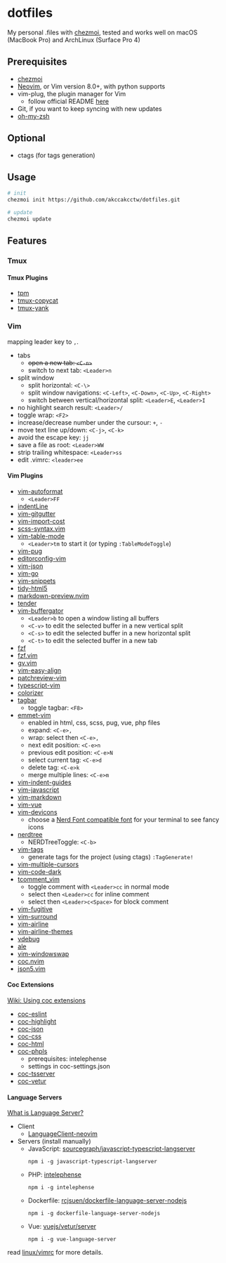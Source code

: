 # dotfiles

My personal .files with [chezmoi](https://www.chezmoi.io/), tested and works well on macOS (MacBook Pro) and ArchLinux (Surface Pro 4)


## Prerequisites

- [chezmoi](https://www.chezmoi.io/docs/install/)
- [Neovim](https://neovim.io/), or Vim version 8.0+, with python supports
- vim-plug, the plugin manager for Vim
  + follow official README [here](https://github.com/junegunn/vim-plug)
- Git, if you want to keep syncing with new updates
- [oh-my-zsh](https://ohmyz.sh/)


## Optional

- ctags (for tags generation)


## Usage

```sh
# init
chezmoi init https://github.com/akccakcctw/dotfiles.git

# update
chezmoi update
```


## Features

### Tmux

#### Tmux Plugins

- [tpm](https://github.com/tmux-plugins/tpm)
- [tmux-copycat](https://github.com/tmux-plugins/tmux-copycat)
- [tmux-yank](https://github.com/tmux-plugins/tmux-yank)


### Vim

mapping leader key to `,`.

- tabs
  + ~~open a new tab: `<C-n>`~~
  + switch to next tab: `<Leader>n`
- split window
  + split horizontal: `<C-\>`
  + split window navigations: `<C-Left>`, `<C-Down>`, `<C-Up>`, `<C-Right>`
  + switch between vertical/horizontal split: `<Leader>E`, `<Leader>I`
- no highlight search result: `<Leader>/`
- toggle wrap: `<F2>`
- increase/decrease number under the cursour: `+`, `-`
- move text line up/down: `<C-j>`, `<C-k>`
- avoid the escape key: `jj`
- save a file as root: `<Leader>WW`
- strip trailing whitespace: `<Leader>ss`
- edit .vimrc: `<leader>ee`


#### Vim Plugins

- [vim-autoformat](https://github.com/Chiel92/vim-autoformat)
  + `<Leader>FF`
- [indentLine](https://github.com/Yggdroot/indentLine)
- [vim-gitgutter](https://github.com/airblade/vim-gitgutter)
- [vim-import-cost](https://github.com/yardnsm/vim-import-cost)
- [scss-syntax.vim](https://github.com/cakebaker/scss-syntax.vim)
- [vim-table-mode](https://github.com/dhruvasagar/vim-table-mode)
  + `<Leader>tm` to start it (or typing `:TableModeToggle`)
- [vim-pug](https://github.com/digitaltoad/vim-pug)
- [editorconfig-vim](https://github.com/editorconfig/editorconfig-vim)
- [vim-json](https://github.com/elzr/vim-json)
- [vim-go](https://github.com/fatih/vim-go)
- [vim-snippets](https://github.com/honza/vim-snippets)
- [tidy-html5](https://github.com/htacg/tidy-html5)
- [markdown-preview.nvim](https://github.com/iamcco/markdown-preview.nvim)
- [tender](https://github.com/jacoborus/tender.vim)
- [vim-buffergator](https://github.com/jeetsukumaran/vim-buffergator)
	+ `<Leader>b` to open a window listing all buffers
	+ `<C-v>` to edit the selected buffer in a new vertical split
	+ `<C-s>` to edit the selected buffer in a new horizontal split
	+ `<C-t>` to edit the selected buffer in a new tab
- [fzf](https://github.com/junegunn/fzf)
- [fzf.vim](https://github.com/junegunn/fzf.vim)
- [gv.vim](https://github.com/junegunn/gv.vim)
- [vim-easy-align](https://github.com/junegunn/vim-easy-align)
- [patchreview-vim](https://github.com/junkblocker/patchreview-vim)
- [typescript-vim](https://github.com/leafgarland/typescript-vim)
- [colorizer](https://github.com/lilydjwg/colorizer)
- [tagbar](https://github.com/majutsushi/tagbar)
  + toggle tagbar: `<F8>`
- [emmet-vim](https://github.com/mattn/emmet-vim)
  + enabled in html, css, scss, pug, vue, php files
  + expand: `<C-e>,`
  + wrap: select then `<C-e>,`
  + next edit position: `<C-e>n`
  + previous edit position: `<C-e>N`
  + select current tag: `<C-e>d`
  + delete tag: `<C-e>k`
  + merge multiple lines: `<C-e>m`
- [vim-indent-guides](https://github.com/nathanaelkane/vim-indent-guides)
- [vim-javascript](https://github.com/pangloss/vim-javascript)
- [vim-markdown](https://github.com/plasticboy/vim-markdown)
- [vim-vue](https://github.com/posva/vim-vue)
- [vim-devicons](https://github.com/ryanoasis/vim-devicons)
  + choose a [Nerd Font compatible font](https://github.com/ryanoasis/nerd-fonts#font-installation) for your terminal to see fancy icons
- [nerdtree](https://github.com/scrooloose/nerdtree)
  + NERDTreeToggle: `<C-b>`
- [vim-tags](https://github.com/szw/vim-tags)
	+ generate tags for the project (using ctags) `:TagGenerate!`
- [vim-multiple-cursors](https://github.com/terryma/vim-multiple-cursors)
- [vim-code-dark](https://github.com/tomasiser/vim-code-dark)
- [tcomment_vim](https://github.com/tomtom/tcomment_vim)
	+ toggle comment with `<Leader>cc` in normal mode
	+ select then `<Leader>cc` for inline comment
  + select then `<Leader>c<Space>` for block comment
- [vim-fugitive](https://github.com/tpope/vim-fugitive)
- [vim-surround](https://github.com/tpope/vim-surround)
- [vim-airline](https://github.com/vim-airline/vim-airline)
- [vim-airline-themes](https://github.com/vim-airline/vim-airline-themes)
- [vdebug](https://github.com/vim-vdebug/vdebug)
- [ale](https://github.com/dense-analysis/ale)
- [vim-windowswap](https://github.com/wesQ3/vim-windowswap)
- [coc.nvim](https://github.com/neoclide/coc.nvim)
- [json5.vim](https://github.com/gutenye/json5.vim)


#### Coc Extensions

[Wiki: Using coc extensions](https://github.com/neoclide/coc.nvim/wiki/Using-coc-extensions)

- [coc-eslint](https://github.com/neoclide/coc-eslint)
- [coc-highlight](https://github.com/neoclide/coc-highlight)
- [coc-json](https://github.com/neoclide/coc-json)
- [coc-css](https://github.com/neoclide/coc-css)
- [coc-html](https://github.com/neoclide/coc-html)
- [coc-phpls](https://github.com/marlonfan/coc-phpls)
    + prerequisites: intelephense
    + settings in coc-settings.json
- [coc-tsserver](https://github.com/neoclide/coc-tsserver)
- [coc-vetur](https://github.com/neoclide/coc-vetur)


#### Language Servers

[What is Language Server?](https://langserver.org/)

- Client
  + [LanguageClient-neovim](https://github.com/autozimu/LanguageClient-neovim)
- Servers (install manually)
  + JavaScript: [sourcegraph/javascript-typescript-langserver](https://github.com/sourcegraph/javascript-typescript-langserver)
    ```
    npm i -g javascript-typescript-langserver
    ```
  + PHP: [intelephense](https://www.npmjs.com/package/intelephense)
    ```
    npm i -g intelephense

    ```
  + Dockerfile: [rcjsuen/dockerfile-language-server-nodejs](https://github.com/rcjsuen/dockerfile-language-server-nodejs)
    ```
    npm i -g dockerfile-language-server-nodejs
    ```
  + Vue: [vuejs/vetur/server](https://github.com/vuejs/vetur/tree/master/server)
    ```
    npm i -g vue-language-server
    ```

read [linux/vimrc](https://github.com/akccakcctw/dotfiles/blob/master/linux/vimrc) for more details.

